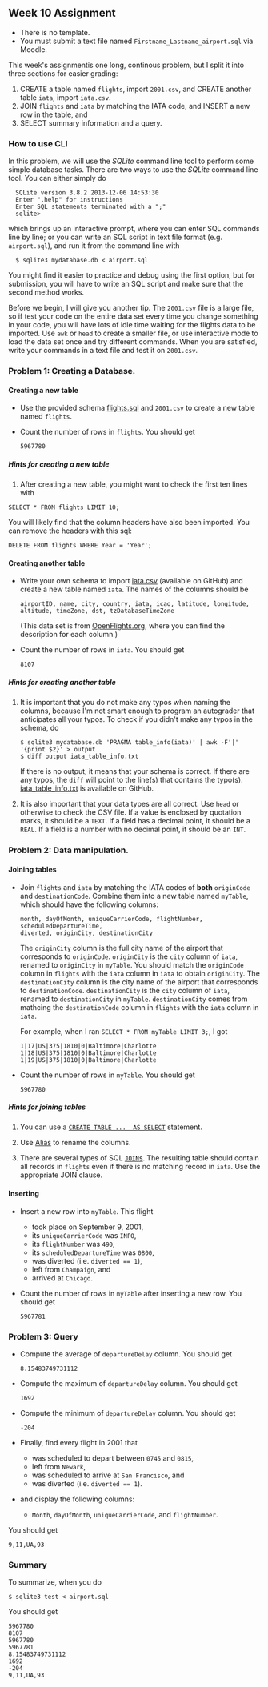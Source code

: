 ## Week 10 Assignment

- There is no template.
- You must submit a text file named `Firstname_Lastname_airport.sql`
  via Moodle.

This week's assignmentis one long, continous problem, but I split it into three
sections for easier grading:

1. CREATE a table named `flights`, import `2001.csv`,
  and CREATE another table `iata`, import `iata.csv`.
2. JOIN `flights` and `iata` by matching the IATA code,
   and INSERT a new row in the table, and
3. SELECT summary information and a query.

### How to use CLI

In this problem, we will use the _SQLite_ command line tool to perform some
  simple database tasks. There are two ways to use the _SQLite_ command line
  tool. You can either simply do

```shell
  SQLite version 3.8.2 2013-12-06 14:53:30
  Enter ".help" for instructions
  Enter SQL statements terminated with a ";"
  sqlite> 
  ```

which brings up an interactive prompt, where you can enter SQL
  commands line by line; or you can write an SQL script in text
  file format (e.g. `airport.sql`), and run it from the command
  line with 

```shell
  $ sqlite3 mydatabase.db < airport.sql
```

You might find it easier to practice and debug using the
  first option, but for submission, you will have to write an
  SQL script and make sure that the second method works.

Before we begin, I will give you another tip. The `2001.csv` file is
  a large file, so if test your code on the entire data set
  every time you change something in your code, you will have lots
  of idle time waiting for the flights data to be imported.
  Use `awk` or `head` to create a smaller file,
  or use interactive mode to load the data set once and try different
  commands.
  When you are satisfied, write your commands in a text file and
  test it on `2001.csv`.

### Problem 1: Creating a Database.

#### Creating a new table

- Use the provided schema [flights.sql](flights.sql) and `2001.csv`
  to create a new table named `flights`.

- Count the number of rows in `flights`. You should get

  ```text
  5967780
  ```

##### Hints for creating a new table

1. After creating a new table, you might want to check the first ten lines with

  ```sqlite3
  SELECT * FROM flights LIMIT 10;
  ```

  You will likely find that the column headers have also been imported.
  You can remove the headers with this sql:

  ```sqlite3
  DELETE FROM flights WHERE Year = 'Year';
  ```

#### Creating another table

- Write your own schema to import [iata.csv](iata.csv)
  (available on GitHub) and create a new table named `iata`.
  The names of the columns should be

  ```text
  airportID, name, city, country, iata, icao, latitude, longitude, altitude, timeZone, dst, tzDatabaseTimeZone
  ```

  (This data set is from [OpenFlights.org](http://openflights.org/data.html),
  where you can find the description for each column.)


- Count the number of rows in `iata`. You should get

  ```text
  8107
  ```

##### Hints for creating another table

1. It is important that you do not make any typos when naming the columns,
   because I'm not smart enough to program an autograder that
   anticipates all your typos.
   To check if you didn't make any typos in the schema, do

   ```shell
   $ sqlite3 mydatabase.db 'PRAGMA table_info(iata)' | awk -F'|' '{print $2}' > output
   $ diff output iata_table_info.txt
   ```

   If there is no output, it means that your schema is correct.
   If there are any typos, the `diff` will point to the line(s) that
   contains the typo(s). [iata\_table\_info.txt](iata_table_info.txt)
   is available on GitHub.

2. It is also important that your data types are all correct.
   Use `head` or otherwise to check the CSV file. If a value is enclosed
   by quotation marks, it should be a `TEXT`. If a field has a decimal point,
   it should be a `REAL`. If a field is a number with no decimal point,
   it should be an `INT`.

### Problem 2: Data manipulation.

#### Joining tables

- Join `flights` and `iata` by matching the IATA codes of **both**
  `originCode` and `destinationCode`. Combine them into a new table
  named `myTable`, which should have the following columns:

  ```text
  month, dayOfMonth, uniqueCarrierCode, flightNumber, scheduledDepartureTime,
  diverted, originCity, destinationCity
  ```

  The `originCity` column is the full city name of the airport
  that corresponds to `originCode`.
  `originCity` is the `city` column of `iata`,
  renamed to `originCity` in `myTable`.
  You should match the `originCode` column in `flights`
  with the `iata` column in `iata` to obtain `originCity`.
  The `destinationCity` column is the city name of the airport
  that corresponds to `destinationCode`.
  `destinationCity` is the `city` column of `iata`,
  renamed to `destinationCity` in `myTable`.
  `destinationCity` comes from mathcing
  the `destinationCode` column in `flights` with the `iata` column in `iata`.

  For example, when I ran `SELECT * FROM myTable LIMIT 3;`, I got

  ```text
  1|17|US|375|1810|0|Baltimore|Charlotte
  1|18|US|375|1810|0|Baltimore|Charlotte
  1|19|US|375|1810|0|Baltimore|Charlotte
  ```

- Count the number of rows in `myTable`. You should get

  ```text
  5967780
  ```

##### Hints for joining tables

1. You can use a
   [`CREATE TABLE ...  AS SELECT`](https://www.sqlite.org/lang_createtable.html)   statement.

2. Use [Alias](http://en.wikipedia.org/wiki/Alias_%28SQL%29) to rename the
   columns.

3. There are several types of SQL
   [`JOIN`s](http://en.wikipedia.org/wiki/Join_%28SQL%29).
   The resulting table should contain all records in `flights`
   even if there is no matching record in `iata`. Use the appropriate
   JOIN clause.

#### Inserting

- Insert a new row into `myTable`. This flight

  - took place on September 9, 2001,
  - its `uniqueCarrierCode` was `INFO`,
  - its `flightNumber` was `490`,
  - its `scheduledDepartureTime` was `0800`,
  - was diverted (i.e. `diverted == 1`),
  - left from `Champaign`, and
  - arrived at `Chicago`.

- Count the number of rows in `myTable` after inserting a new row.
  You should get

  ```text
  5967781
  ```

### Problem 3: Query

- Compute the average of `departureDelay` column. You should get

  ```text
  8.15483749731112
  ```

- Compute the maximum of `departureDelay` column. You should get

  ```text
  1692
  ```

- Compute the minimum of `departureDelay` column. You should get

  ```text
  -204
  ```

- Finally, find every flight in 2001 that

  - was scheduled to depart between `0745` and `0815`,
  - left from `Newark`,
  - was scheduled to arrive at `San Francisco`, and 
  - was diverted (i.e. `diverted == 1`).

- and display the following columns:
  
  - `Month`, `dayOfMonth`, `uniqueCarrierCode`, and `flightNumber`.

You should get

```text
9,11,UA,93
```

### Summary

To summarize, when you do

```shell
$ sqlite3 test < airport.sql
```

You should get

```text
5967780
8107
5967780
5967781
8.15483749731112
1692
-204
9,11,UA,93
```

